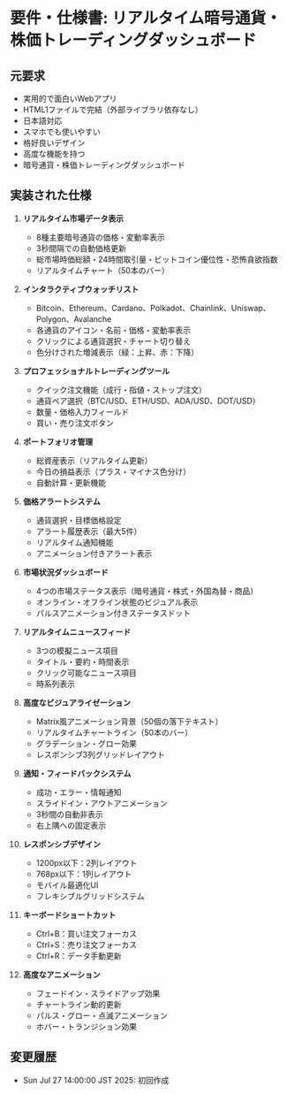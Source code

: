 # 要件・仕様書: リアルタイム暗号通貨・株価トレーディングダッシュボード

## 元要求
- 実用的で面白いWebアプリ
- HTML1ファイルで完結（外部ライブラリ依存なし）
- 日本語対応
- スマホでも使いやすい
- 格好良いデザイン
- 高度な機能を持つ
- 暗号通貨・株価トレーディングダッシュボード

## 実装された仕様
1. **リアルタイム市場データ表示**
   - 8種主要暗号通貨の価格・変動率表示
   - 3秒間隔での自動価格更新
   - 総市場時価総額・24時間取引量・ビットコイン優位性・恐怖貪欲指数
   - リアルタイムチャート（50本のバー）

2. **インタラクティブウォッチリスト**
   - Bitcoin、Ethereum、Cardano、Polkadot、Chainlink、Uniswap、Polygon、Avalanche
   - 各通貨のアイコン・名前・価格・変動率表示
   - クリックによる通貨選択・チャート切り替え
   - 色分けされた増減表示（緑：上昇、赤：下降）

3. **プロフェッショナルトレーディングツール**
   - クイック注文機能（成行・指値・ストップ注文）
   - 通貨ペア選択（BTC/USD、ETH/USD、ADA/USD、DOT/USD）
   - 数量・価格入力フィールド
   - 買い・売り注文ボタン

4. **ポートフォリオ管理**
   - 総資産表示（リアルタイム更新）
   - 今日の損益表示（プラス・マイナス色分け）
   - 自動計算・更新機能

5. **価格アラートシステム**
   - 通貨選択・目標価格設定
   - アラート履歴表示（最大5件）
   - リアルタイム通知機能
   - アニメーション付きアラート表示

6. **市場状況ダッシュボード**
   - 4つの市場ステータス表示（暗号通貨・株式・外国為替・商品）
   - オンライン・オフライン状態のビジュアル表示
   - パルスアニメーション付きステータスドット

7. **リアルタイムニュースフィード**
   - 3つの模擬ニュース項目
   - タイトル・要約・時間表示
   - クリック可能なニュース項目
   - 時系列表示

8. **高度なビジュアライゼーション**
   - Matrix風アニメーション背景（50個の落下テキスト）
   - リアルタイムチャートライン（50本のバー）
   - グラデーション・グロー効果
   - レスポンシブ3列グリッドレイアウト

9. **通知・フィードバックシステム**
   - 成功・エラー・情報通知
   - スライドイン・アウトアニメーション
   - 3秒間の自動非表示
   - 右上隅への固定表示

10. **レスポンシブデザイン**
    - 1200px以下：2列レイアウト
    - 768px以下：1列レイアウト
    - モバイル最適化UI
    - フレキシブルグリッドシステム

11. **キーボードショートカット**
    - Ctrl+B：買い注文フォーカス
    - Ctrl+S：売り注文フォーカス
    - Ctrl+R：データ手動更新

12. **高度なアニメーション**
    - フェードイン・スライドアップ効果
    - チャートライン動的更新
    - パルス・グロー・点滅アニメーション
    - ホバー・トランジション効果

## 変更履歴
- Sun Jul 27 14:00:00 JST 2025: 初回作成
